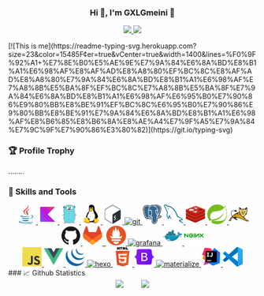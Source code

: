 <h3 align="center">Hi 👋, I'm GXLGmeini 🎉 </h3>

<p align="center">
  <a title="Java" target="_blank" href="https://www.jetbrains.com/zh-cn/idea/">
    <img src="https://img.shields.io/badge/Java-IntelliJ%20IDEA-green" />  
  </a> 
  <a title="My Blog Site" target="_blank" href="https://gxlgemini.github.io">
    <img src="https://img.shields.io/badge/%E5%8D%9A%E5%AE%A2%20(blog)-gxlgemini.github.io-orange" />
  </a>
</p>
[![This is me](https://readme-typing-svg.herokuapp.com?size=23&color=15485F&center=true&vCenter=true&width=1400&lines=%F0%9F%92%A1+%E7%8E%B0%E5%AE%9E%E7%9A%84%E6%8A%BD%E8%B1%A1%E6%98%AF%E8%AF%AD%E8%A8%80%EF%BC%8C%E8%AF%AD%E8%A8%80%E7%9A%84%E6%8A%BD%E8%B1%A1%E6%98%AF%E7%A8%8B%E5%BA%8F%EF%BC%8C%E7%A8%8B%E5%BA%8F%E7%9A%84%E6%8A%BD%E8%B1%A1%E6%98%AF%E6%95%B0%E7%90%86%E9%80%BB%E8%BE%91%EF%BC%8C%E6%95%B0%E7%90%86%E9%80%BB%E8%BE%91%E7%9A%84%E6%8A%BD%E8%B1%A1%E6%98%AF%E8%B6%85%E8%B6%8A%E8%AE%A4%E7%9F%A5%E7%9A%84%E7%9C%9F%E7%90%86%E3%80%82)](https://git.io/typing-svg)

### 🏆 Profile Trophy

........

### 🔨 Skills and Tools

<div align="center">
    <a href="https://www.java.com" target="_blank" rel="noreferrer">
        <img src="https://raw.githubusercontent.com/devicons/devicon/master/icons/java/java-original.svg" alt="java" width="40" height="40" />
    </a>
    <a href="https://kotlinlang.org" target="_blank" rel="noreferrer">
        <img src="https://raw.githubusercontent.com/devicons/devicon/master/icons/kotlin/kotlin-original.svg" alt="kotlin" width="40" height="40" />
    </a>
    <a href="https://golang.org" target="_blank" rel="noreferrer">
        <img src="https://raw.githubusercontent.com/devicons/devicon/master/icons/go/go-original.svg" alt="go" width="40" height="40" />
    </a>
    <a href="https://www.linux.org/" target="_blank" rel="noreferrer">
        <img src="https://raw.githubusercontent.com/devicons/devicon/master/icons/linux/linux-original.svg" alt="linux" width="40" height="40" />
    </a>
    <a href="https://www.gnu.org/software/bash/" target="_blank" rel="noreferrer">
        <img src="https://raw.githubusercontent.com/devicons/devicon/master/icons/bash/bash-original.svg" alt="bash" width="40" height="40" />
    </a>
    <a href="https://git-scm.com/" target="_blank" rel="noreferrer">
        <img src="https://www.vectorlogo.zone/logos/git-scm/git-scm-icon.svg" alt="git" width="40" height="40" />
    </a>
    <a href="https://www.postgresql.org" target="_blank" rel="noreferrer">
        <img src="https://raw.githubusercontent.com/devicons/devicon/master/icons/postgresql/postgresql-original.svg" alt="postgresql" width="40" height="40" />
    </a>
    <a href="https://www.mysql.com/" target="_blank" rel="noreferrer">
        <img src="https://raw.githubusercontent.com/devicons/devicon/master/icons/mysql/mysql-original.svg" alt="mysql" width="40" height="40" />
    </a>
    <a href="https://redis.io" target="_blank" rel="noreferrer">
        <img src="https://raw.githubusercontent.com/devicons/devicon/master/icons/redis/redis-original.svg" alt="redis" width="40" height="40" />
    </a>
    <a href="https://spring.io/" target="_blank" rel="noreferrer">
        <img src="https://raw.githubusercontent.com/devicons/devicon/master/icons/spring/spring-original.svg" alt="spring" width="40" height="40" />
    </a>
    <a href="https://tomcat.apache.org/" target="_blank" rel="noreferrer">
        <img src="https://raw.githubusercontent.com/devicons/devicon/master/icons/tomcat/tomcat-original.svg" alt="Tomcat" width="40" height="40" />
    </a>
    <a href="https://github.com/" target="_blank" rel="noreferrer">
        <img src="https://raw.githubusercontent.com/devicons/devicon/master/icons/github/github-original.svg" alt="Github" width="40" height="40" />
    </a>
    <a href="https://about.gitlab.com/" target="_blank" rel="noreferrer">
        <img src="https://raw.githubusercontent.com/devicons/devicon/master/icons/gitlab/gitlab-original.svg" alt="GitLab" width="40" height="40" />  
    </a>
    <a href="https://prometheus.io/" target="_blank" rel="noreferrer">
        <img src="https://raw.githubusercontent.com/devicons/devicon/master/icons/prometheus/prometheus-original.svg" alt="Prometheus" width="40" height="40" />
    </a>
    <a href="https://grafana.com" target="_blank" rel="noreferrer">
        <img src="https://www.vectorlogo.zone/logos/grafana/grafana-icon.svg" alt="grafana" width="40" height="40" />
    </a>
    <a href="https://www.docker.com/" target="_blank" rel="noreferrer">
        <img src="https://raw.githubusercontent.com/devicons/devicon/master/icons/docker/docker-original.svg" alt="docker" width="40" height="40" />
    </a>
    <a href="https://www.nginx.com" target="_blank" rel="noreferrer">
        <img src="https://raw.githubusercontent.com/devicons/devicon/master/icons/nginx/nginx-original.svg" alt="nginx" width="40" height="40" />
    </a>
</div>
<div align="center">
    <a href="https://developer.mozilla.org/en-US/docs/Web/JavaScript" target="_blank" rel="noreferrer">
        <img src="https://raw.githubusercontent.com/devicons/devicon/master/icons/javascript/javascript-original.svg" alt="javascript" width="40" height="40" />
    </a>
    <a href="https://vuejs.org/" target="_blank" rel="noreferrer">
        <img src="https://raw.githubusercontent.com/devicons/devicon/master/icons/vuejs/vuejs-original.svg" alt="vuejs" width="40" height="40" />
    </a>
    <a href="https://jquery.com/" target="_blank" rel="noreferrer">
        <img src="https://raw.githubusercontent.com/devicons/devicon/master/icons/jquery/jquery-original.svg" alt="vuejs" width="40" height="40" />
    </a>
    <a href="hexo.io/" target="_blank" rel="noreferrer">
        <img src="https://www.vectorlogo.zone/logos/hexoio/hexoio-icon.svg" alt="hexo" width="40" height="40"/>
    </a>
    <a href="https://www.w3.org/html/" target="_blank" rel="noreferrer">
        <img src="https://raw.githubusercontent.com/devicons/devicon/master/icons/html5/html5-original-wordmark.svg" alt="html5" width="40" height="40" />
    </a>
    <a href="https://getbootstrap.com" target="_blank" rel="noreferrer">
        <img src="https://raw.githubusercontent.com/devicons/devicon/master/icons/bootstrap/bootstrap-original.svg" alt="bootstrap" width="40" height="40" />
    </a>
    <a href="https://materializecss.com/" target="_blank" rel="noreferrer">
        <img src="https://raw.githubusercontent.com/prplx/svg-logos/5585531d45d294869c4eaab4d7cf2e9c167710a9/svg/materialize.svg" alt="materialize" width="40" height="40" />
    </a>
    <a href="https://www.jetbrains.com/" target="_blank" rel="noreferrer">
        <img src="https://raw.githubusercontent.com/devicons/devicon/master/icons/intellij/intellij-original.svg" alt="intellij idea" width="40" height="40" />
    </a>
    <a href="https://code.visualstudio.com/" target="_blank" rel="noreferrer">
        <img src="https://raw.githubusercontent.com/devicons/devicon/master/icons/vscode/vscode-original.svg" alt="vscode" width="40" height="40" />
    </a>
</div>
### 📈 Github Statistics

<div align="center">
    <span>&emsp;&emsp;</span>
    <img height="175px" src="https://github-readme-stats.vercel.app/api?username=GxlGemini&count_private=true&show_icons=true" />
    <span>&emsp;&emsp;</span>
    <img height="175px" src="https://github-readme-stats.vercel.app/api/top-langs/?username=GxlGemini&layout=compact&langs_count=8" />
    <span>&emsp;&emsp;</span>
</div>
